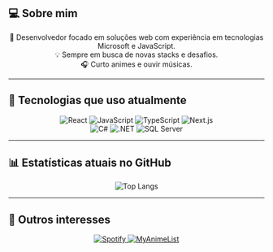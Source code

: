 ## 💻 Sobre mim

<div align="center">

🎯 Desenvolvedor focado em soluções web com experiência em tecnologias Microsoft e JavaScript.<br/>
💡 Sempre em busca de novas stacks e desafios.<br/>
🎧 Curto animes e ouvir músicas.

</div>

---

## 🧠 Tecnologias que uso atualmente

<div align="center">

<img src="https://img.shields.io/badge/React-20232a?style=for-the-badge&logo=react&logoColor=61DAFB" alt="React" />
<img src="https://img.shields.io/badge/JavaScript-323330?style=for-the-badge&logo=javascript&logoColor=F7DF1E" alt="JavaScript" />
<img src="https://img.shields.io/badge/TypeScript-007ACC?style=for-the-badge&logo=typescript&logoColor=white" alt="TypeScript" />
<img src="https://img.shields.io/badge/Next.js-000000?style=for-the-badge&logo=next.js&logoColor=white" alt="Next.js" />
<br/>
<img src="https://img.shields.io/badge/C%23-239120?style=for-the-badge&logo=c-sharp&logoColor=white" alt="C#" />
<img src="https://img.shields.io/badge/.NET-512BD4?style=for-the-badge&logo=dotnet&logoColor=white" alt=".NET" />
<img src="https://img.shields.io/badge/SQL-CC2927?style=for-the-badge&logo=Microsoft%20SQL%20Server&logoColor=white" alt="SQL Server" />

</div>

---

## 📊 Estatísticas atuais no GitHub

<div align="center">

<img src="https://github-readme-stats.vercel.app/api/top-langs/?username=matheuscardosoc&layout=compact&theme=tokyonight&langs_count=8" alt="Top Langs" />

</div>

---

## 🎵 Outros interesses

<div align="center">

<a href="https://open.spotify.com/user/a06uay17lmnxn1fnvqhwyj65z" target="_blank">
  <img src="https://img.shields.io/badge/Spotify-1ED760?style=for-the-badge&logo=spotify&logoColor=white" alt="Spotify" />
</a>

<a href="https://myanimelist.net/profile/Theuso" target="_blank">
  <img src="https://img.shields.io/badge/MyAnimeList-2e51a2?style=for-the-badge&logo=myanimelist&logoColor=white" alt="MyAnimeList" />
</a>

</div>
